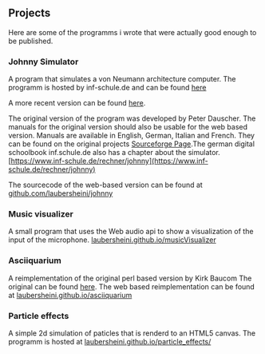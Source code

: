 ## Projects

Here are some of the programms i wrote that were actually good enough to be published.

### Johnny Simulator

A program that simulates a von Neumann architecture computer.
The programm is hosted by inf-schule.de and can be found [here](https://inf-schule.de/content/7-rechner/3-johnny/johnny2/)

A more recent version can be found [here](https://laubersheini.github.io/johnny/).

The original version of the program was developed by Peter Dauscher. The manuals for the original version should also be usable for the web based version. Manuals are available in English, German, Italian and French. They can be found on the original projects [Sourceforge Page](https://sourceforge.net/projects/johnnysimulator/files/Manuals%20%28Multi-Lang%29/).The german digital schoolbook inf.schule.de also has a chapter about the simulator. [https://www.inf-schule.de/rechner/johnny](https://www.inf-schule.de/rechner/johnny)

The sourcecode of the web-based version can be found at [github.com/laubersheini/johnny](https://www.github.com/laubersheini/johnny)

### Music visualizer

A small program that uses the Web audio api to show a visualization of the input of the microphone.
[laubersheini.github.io/musicVisualizer](https://laubersheini.github.io/musicVisualizer/)

### Asciiquarium

A reimplementation of the original perl based version by Kirk Baucom The original can be found [here](https://robobunny.com/projects/asciiquarium/html/). The web based reimplementation can be found at [laubersheini.github.io/asciiquarium](https://laubersheini.github.io/asciiquarium)

### Particle effects

A simple 2d simulation of paticles that is renderd to an HTML5 canvas. The programm is hosted at [laubersheini.github.io/particle_effects/](https://laubersheini.github.io/particle_effects/)
